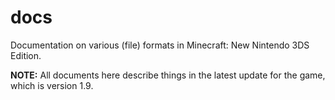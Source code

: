 # docs
Documentation on various (file) formats in Minecraft: New Nintendo 3DS Edition.

**NOTE:** All documents here describe things in the latest update for the game, which is version 1.9.

